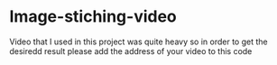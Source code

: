 # Image-stiching-video

Video that I used in this project was quite heavy so in order to get the desiredd result please add the address of your video to this code

